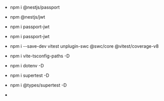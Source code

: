 - npm i @nestjs/passport
- npm @nestjs/jwt
- npm i passport-jwt
- npm i passport-jwt

- npm i --save-dev vitest unplugin-swc @swc/core @vitest/coverage-v8
- npm i vite-tsconfig-paths -D
- npm i dotenv -D

- npm i supertest -D
- npm i @types/supertest -D

- 